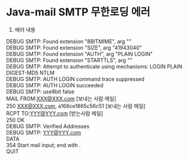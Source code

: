 # Java-mail SMTP 무한로딩 에러

1. 에러 내용
   
  DEBUG SMTP: Found extension "8BITMIME", arg ""   
  DEBUG SMTP: Found extension "SIZE", arg "41943040"   
  DEBUG SMTP: Found extension "AUTH", arg "PLAIN LOGIN"   
  DEBUG SMTP: Found extension "STARTTLS", arg ""   
  DEBUG SMTP: Attempt to authenticate using mechanisms: LOGIN PLAIN DIGEST-MD5 NTLM   
  DEBUG SMTP: AUTH LOGIN command trace suppressed   
  DEBUG SMTP: AUTH LOGIN succeeded   
  DEBUG SMTP: use8bit false   
  MAIL FROM:<XXX@XXX.com> [보내는 사람 메일]   
  250 <XXX@XXX.com>, a168ce1865c56c51  [보내는 사람 메일]   
  RCPT TO:<YYY@YYY.com>   [받는사람 메일]   
  250 OK   
  DEBUG SMTP: Verified Addresses   
  DEBUG SMTP:   YYY@YYY.com   
  DATA   
  354 Start mail input; end with <CRLF>.<CRLF>   
  QUIT   

